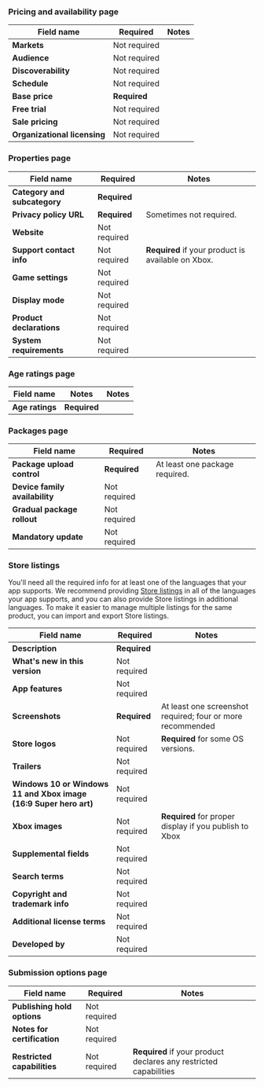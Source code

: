 ### Pricing and availability page

| Field name                   | Required     | Notes |
|------------------------------|--------------|-------|
| **Markets**                  | Not required |       |
| **Audience**                 | Not required |       |
| **Discoverability**          | Not required |       |
| **Schedule**                 | Not required |       |
| **Base price**               | **Required** |       |
| **Free trial**               | Not required |       |
| **Sale pricing**             | Not required |       |
| **Organizational licensing** | Not required |       |


### Properties page

| Field name                   | Required     | Notes |
|------------------------------|--------------|-------|
| **Category and subcategory** | **Required** |       |
| **Privacy policy URL**       | **Required** | Sometimes not required. |
| **Website**                  | Not required |       |
| **Support contact info**     | Not required | **Required** if your product is available on Xbox. |
| **Game settings**            | Not required |       |
| **Display mode**             | Not required |       |
| **Product declarations**     | Not required |       |
| **System requirements**      | Not required |       |

### Age ratings page

| Field name                    | Notes        | Notes                         |
|-------------------------------|--------------|-------------------------------|
| **Age ratings**               | **Required** |       |

### Packages page

| Field name                     | Required     | Notes |
|--------------------------------|--------------|-------|
| **Package upload control**     | **Required** | At least one package required. |
| **Device family availability** | Not required |       |
| **Gradual package rollout**    | Not required |       |
| **Mandatory update**           | Not required |       |

### Store listings

You'll need all the required info for at least one of the languages that your app supports. We recommend providing [Store listings](../../../apps/publish/publish-your-app/create-app-submission.md) in all of the languages your app supports, and you can also provide Store listings in additional languages. To make it easier to manage multiple listings for the same product, you can import and export Store listings.

| Field name                       | Required     | Notes |
|----------------------------------|--------------|-------|
| **Description**                  | **Required** |       |
| **What's new in this version**   | Not required |       |
| **App features**                 | Not required |       |
| **Screenshots**                  | **Required** | At least one screenshot required; four or more recommended |
| **Store logos**                  | Not required | **Required** for some OS versions. |
| **Trailers**                     | Not required |       |
| **Windows 10 or Windows 11 and Xbox image (16:9 Super hero art)** | Not required |       |
| **Xbox images**                  | Not required | **Required** for proper display if you publish to Xbox |
| **Supplemental fields**          | Not required |       |
| **Search terms**                 | Not required |       |
| **Copyright and trademark info** | Not required |       |
| **Additional license terms**     | Not required |       |
| **Developed by**                 | Not required |       |

### Submission options page

| Field name                  | Required     | Notes |
|-----------------------------|--------------|-------|
| **Publishing hold options** | Not required |       |
| **Notes for certification** | Not required |       |
| **Restricted capabilities** | Not required | **Required** if your product declares any restricted capabilities |
